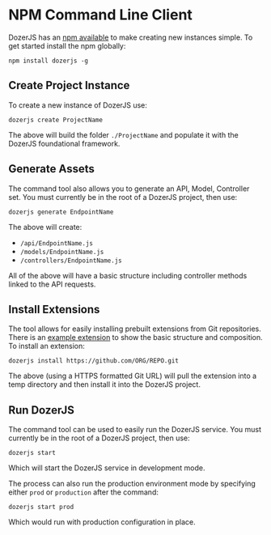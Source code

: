 # NPM Command Line Client

DozerJS has an [npm available](https://www.npmjs.org/package/dozerjs) to make
creating new instances simple. To get started install the npm globally:

`npm install dozerjs -g`

## Create Project Instance

To create a new instance of DozerJS use:

`dozerjs create ProjectName`

The above will build the folder `./ProjectName` and populate it with the DozerJS
foundational framework.

## Generate Assets

The command tool also allows you to generate an API, Model, Controller set. You
must currently be in the root of a DozerJS project, then use:

`dozerjs generate EndpointName`

The above will create:

* `/api/EndpointName.js`
* `/models/EndpointName.js`
* `/controllers/EndpointName.js`

All of the above will have a basic structure including controller methods linked
to the API requests.

## Install Extensions

The tool allows for easily installing prebuilt extensions from Git repositories.
There is an [example extension](https://github.com/DozerJS/dz-example-extension) to
show the basic structure and composition. To install an extension:

`dozerjs install https://github.com/ORG/REPO.git`

The above (using a HTTPS formatted Git URL) will pull the extension into a temp
directory and then install it into the DozerJS project.

## Run DozerJS

The command tool can be used to easily run the DozerJS service. You
must currently be in the root of a DozerJS project, then use:

`dozerjs start`

Which will start the DozerJS service in development mode.

The process can also run the production environment mode by specifying either
`prod` or `production` after the command:

`dozerjs start prod`

Which would run with production configuration in place.